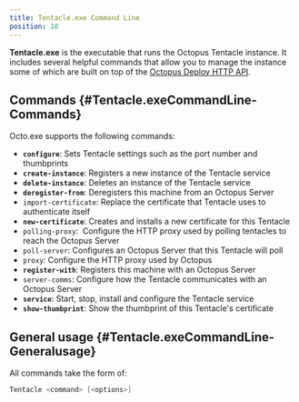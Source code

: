 ```yaml
---
title: Tentacle.exe Command Line
position: 10
---
```


**Tentacle.exe** is the executable that runs the Octopus Tentacle instance. It includes several helpful commands that allow you to manage the instance some of which are built on top of the [Octopus Deploy HTTP API](/docs/api-and-integration/octopus-rest-api.md).

## Commands {#Tentacle.exeCommandLine-Commands}

Octo.exe supports the following commands:

- **`configure`**: Sets Tentacle settings such as the port number and thumbprints
- **`create-instance`**: Registers a new instance of the Tentacle service
- **`delete-instance`**: Deletes an instance of the Tentacle service
- **`deregister-from`**: Deregisters this machine from an Octopus Server
- `import-certificate`: Replace the certificate that Tentacle uses to authenticate itself
- **`new-certificate`**: Creates and installs a new certificate for this Tentacle
- `polling-proxy`:  Configure the HTTP proxy used by polling tentacles to reach the Octopus Server
- `poll-server`: Configures an Octopus Server that this Tentacle will poll
- `proxy`: Configure the HTTP proxy used by Octopus
- **`register-with`**: Registers this machine with an Octopus Server
- `server-comms`: Configure how the Tentacle communicates with an Octopus Server
- **`service`**: Start, stop, install and configure the Tentacle service
- **`show-thumbprint`**: Show the thumbprint of this Tentacle's certificate

## General usage {#Tentacle.exeCommandLine-Generalusage}

All commands take the form of:

```powershell
Tentacle <command> [<options>]
```
